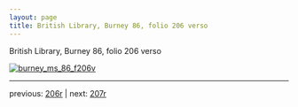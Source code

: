 ```yaml
---
layout: page
title: British Library, Burney 86, folio 206 verso
---
```


British Library, Burney 86, folio 206 verso

[![burney_ms_86_f206v](http://www.homermultitext.org/iipsrv?IIIF=/project/homer/pyramidal/deepzoom/bl/burney86imgs/v1/burney_ms_86_f206v.tif/full/800,/0/default.jpg)](http://www.homermultitext.org/ict2/?urn=urn:cite2:bl:burney86imgs.v1:burney_ms_86_f206v) 

---

previous:  [206r](../206r/) | next: [207r](../207r/)